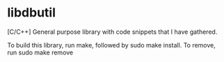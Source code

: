 # libdbutil
[C/C++] General purpose library with code snippets that I have gathered.

To build this library, run make, followed by sudo make install.
To remove, run sudo make remove
